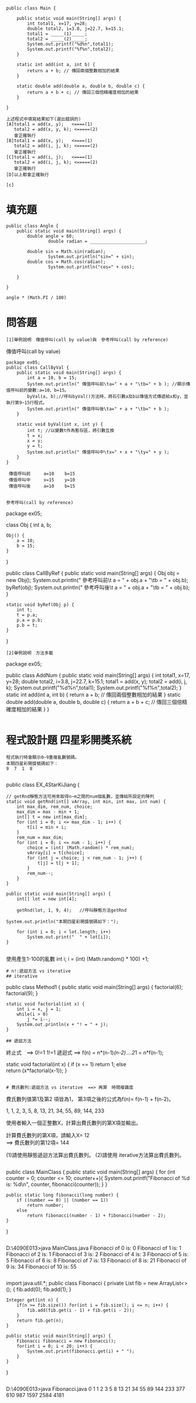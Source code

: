 #
```
public class Main {

	public static void main(String[] args) {
		int total1, x=17, y=28;
		double total2, i=3.8, j=22.7, k=15.1;
		total1 = _____(1)_____;   
		total2 = _____(2)_____; 
		System.out.printf("%d%n",total1);
		System.out.printf("%f%n",total2);
	}
	
	static int add(int a, int b) {
		return a + b; // 傳回兩個整數相加的結果
	}
	
	static double add(double a, double b, double c) {
		return a + b + c; // 傳回三個倍精確度相加的結果
	}
  
}
```
```
上述程式中填寫結果如下(選出錯誤的)
[A]total1 = add(x, y);   <====(1)
   total2 = add(x, y, k); <=====(2)
   會正確執行
[B]total1 = add(x, y);   <====(1)
   total2 = add(i, j, k); <=====(2)
   會正確執行
[C]total1 = add(i, j);   <====(1)
   total2 = add(i, j, k); <=====(2)
   會正確執行
[D]以上都會正確執行
```
```
[c]
```
# 填充題
```
public class Angle {
	public static void main(String[] args) {
		double angle = 60;				
                double radian = _____________________;   
		
		double sin = Math.sin(radian); 		
                System.out.println("sin=" + sin);	
		double cos = Math.cos(radian); 		
                System.out.println("cos=" + cos);
	 
	}

}
```
```
angle * (Math.PI / 180)
```
# 問答題
```
[1]舉例說明　傳值呼叫(call by value)與　參考呼叫(call by reference)
```
傳值呼叫(call by value)
```
package ex05;
public class CallByVal {
	public static void main(String[] args) {
		int a = 10, b = 15;
		System.out.println(" 傳值呼叫前\ta=" + a + "\tb=" + b ); //顯示傳值呼叫前的變數:a=10、b=15。
		byVal(a, b);//呼叫byVal()方法時，將石引數a及b以傳值方式傳遞給x和y，並執行第9~15行程式。
		System.out.println(" 傳值呼叫後\ta=" + a + "\tb=" + b );
	}

	static void byVal(int x, int y) {
		int t; //以變數t作為暫存區，將引數互換
		t = x;
		x = y;
		y = t;
		System.out.println(" 傳值呼叫中\tx=" + x + "\ty=" + y );
	}
}
```
```
 傳值呼叫前     a=10    b=15
 傳值呼叫中     x=15    y=10
 傳值呼叫後     a=10    b=15

```
```

參考呼叫(call by reference)
```
package ex05;

class Obj {
	int a, b;

	Obj() {
		a = 10;
		b = 15;
	}
}

public class CallByRef {
	public static void main(String[] args) {
		Obj obj = new Obj();
		System.out.println(" 參考呼叫前\t a = " + obj.a + "\tb = " + obj.b);
		byRef(obj);
		System.out.println(" 參考呼叫後\t a = " + obj.a + "\tb = " + obj.b);
	}

	static void byRef(Obj p) {
		int t;
		t = p.a;
		p.a = p.b;
		p.b = t;
	}
}
```
[2]舉例說明　方法多載
```
package ex05;

public class AddNum {
	public static void main(String[] args) {
		int total1, x=17, y=28;
		double total2, i=3.8, j=22.7, k=15.1;
		total1 = add(x, y);
		total2 = add(i, j, k);
		System.out.printf("%d%n",total1);
		System.out.printf("%f%n",total2);
	}
	static int add(int a, int b) {
		return a + b; // 傳回兩個整數相加的結果
	}
	static double add(double a, double b, double c) {
		return a + b + c; // 傳回三個倍精確度相加的結果
	}
}
```
```
# 程式設計題 四星彩開獎系統
```
程式執行時會顯示0~9重複亂數號碼。
本期四星彩開獎號碼如下：
9  7  1  8  
```
```
```
public class EX_4StarKiJiang {

	// getRnd靜態方法可用來取得n~m之間的num個亂數，並傳給所設定的陣列
	static void getRnd(int[] vArray, int min, int max, int num) {
		int max_dim, rem_num, choice;
		max_dim = max - min + 1;
		int[] t = new int[max_dim];
		for (int i = 0; i <= max_dim - 1; i++) {
			t[i] = min + i;
		}
		rem_num = max_dim;
		for (int i = 0; i <= num - 1; i++) {
			choice = (int) (Math.random() * rem_num);
			vArray[i] = t[choice];
			for (int j = choice; j < rem_num - 1; j++) {
				t[j] = t[j + 1];
			}
			rem_num--;
		}
	}

	public static void main(String[] args) {
		int[] lot = new int[4];
    
		getRnd(lot, 1, 9, 4);	//呼叫靜態方法getRnd
		
    System.out.println("本期四星彩開獎號碼如下：");
    
		for (int i = 0; i < lot.length; i++)
			System.out.print("  " + lot[i]);
	}
```
```
使用產生1-100的亂數
   int i;
   i = (int) (Math.random() * 100) +1;
```
# n!:遞迴方法 vs iterative
## iterative
```
public class Method1 {
	public static void main(String[] args) {
		factorial(6);
		factorial(9);
	}

	static void factorial(int x) {
		int i = x, j = 1;
		while(i > 0)
			j *= i--;
		System.out.println(x + "! = " + j);
	}
```
## 遞迴方法
```
終止式　==> 0!=1  1!=1
遞迴式  ==> f(n) = n*(n-1)*(n-2)*....*2*1
                 = n*f(n-1);

static void factorial(int x) {
	if (x == 1)
           return 1;
	else		
	  return (x*factorial(x-1));
	}
```

# 費氏數列:遞迴方法 vs iterative  ==> 再算　時間複雜度
```
費氏數列值第1及第2 項皆為1，
第3項之後的公式為f(n)= f(n-1) + f(n-2)。

1, 1, 2, 3, 5, 8, 13, 21, 34, 55, 89, 144, 233

使用者輸入一個正整數X，計算出費氏數列的第X項並輸出。

計算費氏數列的第X項，請輸入X= 12  
==>  費氏數列的第12項= 144

(1)請使用靜態遞迴方法算出費氏數列。
(2)請使用 iterative方法算出費氏數列。
```
```
public class MainClass {
    public static void main(String[] args) {
        for (int counter = 0; counter <= 10; counter++){
            System.out.printf("Fibonacci of %d is: %d\n", counter, fibonacci(counter));
        }
    }
 
    public static long fibonacci(long number) {
        if ((number == 0) || (number == 1))
            return number;
        else
            return fibonacci(number - 1) + fibonacci(number - 2);
    }
}
```
```
D:\4090E013>java MainClass.java
Fibonacci of 0 is: 0
Fibonacci of 1 is: 1
Fibonacci of 2 is: 1
Fibonacci of 3 is: 2
Fibonacci of 4 is: 3
Fibonacci of 5 is: 5
Fibonacci of 6 is: 8
Fibonacci of 7 is: 13
Fibonacci of 8 is: 21
Fibonacci of 9 is: 34
Fibonacci of 10 is: 55
```
```
import java.util.*;
public class Fibonacci {
    private List<Integer> fib = new ArrayList<>();
    {
        fib.add(0);
        fib.add(1);
    }
    
    Integer get(int n) {
        if(n >= fib.size()) for(int i = fib.size(); i <= n; i++) {
            fib.add(fib.get(i - 1) + fib.get(i - 2));
        }
        return fib.get(n);
    }
    
    public static void main(String[] args) {
        Fibonacci fibonacci = new Fibonacci();
        for(int i = 0; i < 20; i++) {
            System.out.print(fibonacci.get(i) + " ");
        }
    }
}
```
```
D:\4090E013>java Fibonacci.java
0 1 1 2 3 5 8 13 21 34 55 89 144 233 377 610 987 1597 2584 4181
```
